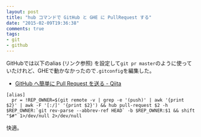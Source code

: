 ```yaml
---
layout: post
title: "hub コマンドで GitHub と GHE に PullRequest する"
date: "2015-02-09T19:36:38"
comments: true
tags: 
- git
- github
---
```


GitHubでは以下のalias (リンク参照) を設定して`git pr master`のように使っていたけれど、GHEで動かなかったので`.gitconfig`を編集した。

<!--more-->

- [GitHub へ簡単に Pull Request を送る - Qiita](http://qiita.com/banyan@github/items/3c82fa357fe355c16f32#comment-cf6dbbe34ce80d0ac3a7)

```
[alias]
  pr = !REP_OWNER=$(git remote -v | grep -e '(push)' | awk '{print $2}' | awk -F '[:/]' '{print $2}') && hub pull-request $2 -h $REP_OWNER:`git rev-parse --abbrev-ref HEAD` -b $REP_OWNER:$1 && shift "$#" 1>/dev/null 2>/dev/null
```

快適。

